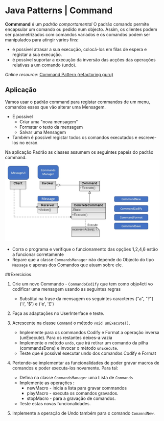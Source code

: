 Java Patterns | Command
===

**Commmand** é um *padrão comportamental* O padrão comando permite encapsular um comando ou pedido num objecto. Assim, os clientes podem ser parametrizados com comandos variados e os comandos podem ser manipulados para atingir vários fins:
   - é possível atrasar a sua execução, colocá-los em filas de espera e registar a sua execução. 
   - é possível suportar a execução da inversão das acções das operações relativas a um comando (undo).

 *Online resource*: [Command Pattern (refactoring guru)](https://refactoring.guru/design-patterns/command)

## Aplicação

Vamos usar o padrão command para registar commandos de um menu, comandos esses que vão alterar uma Mensagem.
- É possivel
    - Criar uma "nova mensagem"
    - Formatar o texto da mensagem
    - Salvar uma Mensagem
- Também é possivel registar todos os comandos executados e escreve-los no ecran.

 Na aplicação Padrão as classes assumem os seguintes papeis do padrão command.
 ![](images/pattern.JPG)
 
  - Corra o programa e verifique o funcionamento das opções 1,2,4,6 estão a funcionar corretamente
  - Repare que a classe `CommandsManager` não depende do Objecto do tipo `Message` e apenas dos Comandos que atuam sobre ele.
 
 ##Exercícios
 
 1. Crie um novo Commando - `CommandoCodify` que tem como obje4cti vo codificar uma mensagem usando as seguintes regras
      - Substitui na frase da mensagem os seguintes caracteres ("a", "?") ('i', '$') e ('e', '£')
               
2.  Faça as adaptações no UserInterface e teste.
 
3.  Acrescente na classe `Command` o método `void unExecute()`.
      - Implemente para os commandos Codify e Format a operação inversa (unExecute). Para os restantes deixes-a vazia
      - Implemente o método `undo`, que irá retirar um comando da pilha (commandsDone) e invocar o método `unExecute`.
      - Teste que é possivel executar undo dos comandos Codify e Format
 
4. Pertende-se implementar as funcionalidades de poder gravar macros de comandos e poder executa-los novamente. Para tal:
      - Defina na classe `CommandsManager` uma Lista de `Commands`
      - Implemente as operações : 
          - newMacro - inicia a lista para gravar commandos
          - playMacro - executa os comandos gravados.
          - stopMacro - para a gravação de comandos.
      - Teste estas novas funcionalidades.

5.  Implemente a operação de Undo também para o comando `ComamndNew`. 
              
